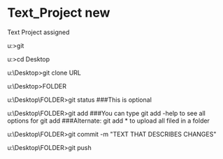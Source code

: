 # Text_Project new
Text Project assigned

u:\>git

u:\>cd Desktop

u:\Desktop>git clone URL

u:\Desktop>FOLDER

u:\Desktop\FOLDER>git status ###This is optional

u:\Desktop\FOLDER>git add ###You can type git add -help to see all options for git add
                          ###Alternate: git add * to upload all filed in a folder

u:\Desktop\FOLDER>git commit -m "TEXT THAT DESCRIBES CHANGES"

u:\Desktop\FOLDER>git push
